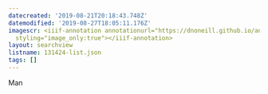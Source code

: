 ```yaml
---
datecreated: '2019-08-21T20:18:43.748Z'
datemodified: '2019-08-27T18:05:11.176Z'
imagescr: <iiif-annotation annotationurl="https://dnoneill.github.io/annotate/annotations/njki81fejjxdlzgejdsy.json"
  styling="image_only:true"></iiif-annotation>
layout: searchview
listname: 131424-list.json
tags: []
---
```

Man